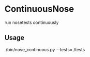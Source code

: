 ContinuousNose
==============

run nosetests continuously

Usage
-----
  
  ./bin/nose_continuous.py --tests=./tests

